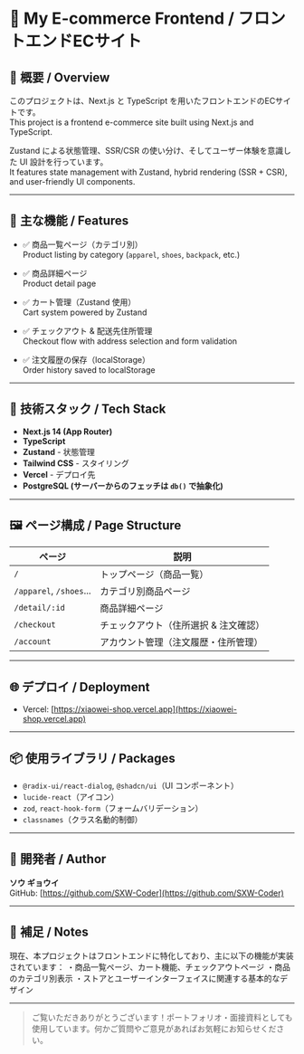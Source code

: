 # 🛒 My E-commerce Frontend / フロントエンドECサイト

## 📝 概要 / Overview

このプロジェクトは、Next.js と TypeScript を用いたフロントエンドのECサイトです。  
This project is a frontend e-commerce site built using Next.js and TypeScript.

Zustand による状態管理、SSR/CSR の使い分け、そしてユーザー体験を意識した UI 設計を行っています。  
It features state management with Zustand, hybrid rendering (SSR + CSR), and user-friendly UI components.

---

## 🚀 主な機能 / Features

- ✅ 商品一覧ページ（カテゴリ別）  
  Product listing by category (`apparel`, `shoes`, `backpack`, etc.)

- ✅ 商品詳細ページ  
  Product detail page

- ✅ カート管理（Zustand 使用）  
  Cart system powered by Zustand

- ✅ チェックアウト & 配送先住所管理  
  Checkout flow with address selection and form validation

- ✅ 注文履歴の保存（localStorage）  
  Order history saved to localStorage


---

## 🧩 技術スタック / Tech Stack

- **Next.js 14 (App Router)**
- **TypeScript**
- **Zustand** - 状態管理
- **Tailwind CSS** - スタイリング
- **Vercel** - デプロイ先
- **PostgreSQL (サーバーからのフェッチは `db()` で抽象化)**

---

## 🖼️ ページ構成 / Page Structure

| ページ | 説明 |
|--------|------|
| `/` | トップページ（商品一覧） |
| `/apparel`, `/shoes`... | カテゴリ別商品ページ |
| `/detail/:id` | 商品詳細ページ |
| `/checkout` | チェックアウト（住所選択 & 注文確認） |
| `/account` | アカウント管理（注文履歴・住所管理） |

---

## 🌐 デプロイ / Deployment

- Vercel: [https://xiaowei-shop.vercel.app](https://xiaowei-shop.vercel.app)

---

## 📦 使用ライブラリ / Packages

- `@radix-ui/react-dialog`, `@shadcn/ui`（UI コンポーネント）
- `lucide-react`（アイコン）
- `zod`, `react-hook-form`（フォームバリデーション）
- `classnames`（クラス名動的制御）

---

## 👤 開発者 / Author

**ソウ ギョウイ**  
GitHub: [https://github.com/SXW-Coder](https://github.com/SXW-Coder)

---

## 📝 補足 / Notes

現在、本プロジェクトはフロントエンドに特化しており、主に以下の機能が実装されています：
・商品一覧ページ、カート機能、チェックアウトページ
・商品のカテゴリ別表示
・ストアとユーザーインターフェイスに関連する基本的なデザイン

---

> ご覧いただきありがとうございます！ポートフォリオ・面接資料としても使用しています。何かご質問やご意見があればお気軽にお知らせください。

